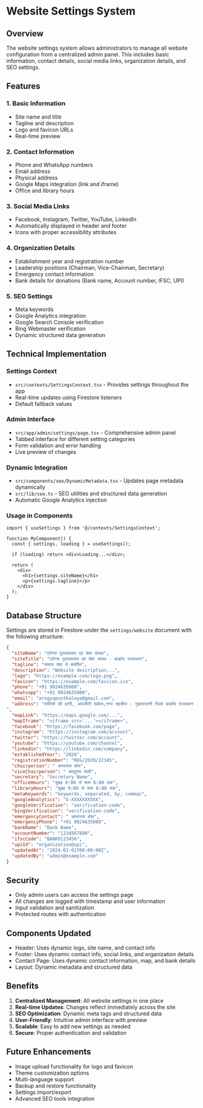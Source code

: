 # Website Settings System

## Overview
The website settings system allows administrators to manage all website configuration from a centralized admin panel. This includes basic information, contact details, social media links, organization details, and SEO settings.

## Features

### 1. Basic Information
- Site name and title
- Tagline and description
- Logo and favicon URLs
- Real-time preview

### 2. Contact Information
- Phone and WhatsApp numbers
- Email address
- Physical address
- Google Maps integration (link and iframe)
- Office and library hours

### 3. Social Media Links
- Facebook, Instagram, Twitter, YouTube, LinkedIn
- Automatically displayed in header and footer
- Icons with proper accessibility attributes

### 4. Organization Details
- Establishment year and registration number
- Leadership positions (Chairman, Vice-Chairman, Secretary)
- Emergency contact information
- Bank details for donations (Bank name, Account number, IFSC, UPI)

### 5. SEO Settings
- Meta keywords
- Google Analytics integration
- Google Search Console verification
- Bing Webmaster verification
- Dynamic structured data generation

## Technical Implementation

### Settings Context
- `src/contexts/SettingsContext.tsx` - Provides settings throughout the app
- Real-time updates using Firestore listeners
- Default fallback values

### Admin Interface
- `src/app/admin/settings/page.tsx` - Comprehensive admin panel
- Tabbed interface for different setting categories
- Form validation and error handling
- Live preview of changes

### Dynamic Integration
- `src/components/seo/DynamicMetadata.tsx` - Updates page metadata dynamically
- `src/lib/seo.ts` - SEO utilities and structured data generation
- Automatic Google Analytics injection

### Usage in Components
```tsx
import { useSettings } from '@/contexts/SettingsContext';

function MyComponent() {
  const { settings, loading } = useSettings();
  
  if (loading) return <div>Loading...</div>;
  
  return (
    <div>
      <h1>{settings.siteName}</h1>
      <p>{settings.tagline}</p>
    </div>
  );
}
```

## Database Structure
Settings are stored in Firestore under the `settings/website` document with the following structure:

```json
{
  "siteName": "एरोग्या पुस्तकालय एवं सेवा संस्था",
  "siteTitle": "एरोग्या पुस्तकालय एवं सेवा संस्था - बाड़मेर राजस्थान",
  "tagline": "समाज सेवा में समर्पित",
  "description": "Website description...",
  "logo": "https://example.com/logo.png",
  "favicon": "https://example.com/favicon.ico",
  "phone": "+91 9024635808",
  "whatsapp": "+91 9024635808",
  "email": "arogyapustkalaya@gmail.com",
  "address": "मालियों की ढाणी, आरजीटी सर्कल,नगर तहसील - गुडामालानी जिला बाडमेर राजस्थान 344031
",
  "mapLink": "https://maps.google.com/...",
  "mapIframe": "<iframe src='...'></iframe>",
  "facebook": "https://facebook.com/page",
  "instagram": "https://instagram.com/account",
  "twitter": "https://twitter.com/account",
  "youtube": "https://youtube.com/channel",
  "linkedin": "https://linkedin.com/company",
  "establishedYear": "2020",
  "registrationNumber": "REG/2020/12345",
  "chairperson": " अमराराम बोस",
  "viceChairperson": " कालुराम माली",
  "secretary": "Secretary Name",
  "officeHours": "सुबह 9:00 से शाम 6:00 तक",
  "libraryHours": "सुबह 9:00 से शाम 6:00 तक",
  "metaKeywords": "keywords, separated, by, commas",
  "googleAnalytics": "G-XXXXXXXXXX",
  "googleVerification": "verification-code",
  "bingVerification": "verification-code",
  "emergencyContact": " अमराराम बोस",
  "emergencyPhone": "+91 9024635808",
  "bankName": "Bank Name",
  "accountNumber": "1234567890",
  "ifscCode": "BANK0123456",
  "upiId": "organization@upi",
  "updatedAt": "2024-01-01T00:00:00Z",
  "updatedBy": "admin@example.com"
}
```

## Security
- Only admin users can access the settings page
- All changes are logged with timestamp and user information
- Input validation and sanitization
- Protected routes with authentication

## Components Updated
- Header: Uses dynamic logo, site name, and contact info
- Footer: Uses dynamic contact info, social links, and organization details
- Contact Page: Uses dynamic contact information, map, and bank details
- Layout: Dynamic metadata and structured data

## Benefits
1. **Centralized Management**: All website settings in one place
2. **Real-time Updates**: Changes reflect immediately across the site
3. **SEO Optimization**: Dynamic meta tags and structured data
4. **User-Friendly**: Intuitive admin interface with preview
5. **Scalable**: Easy to add new settings as needed
6. **Secure**: Proper authentication and validation

## Future Enhancements
- Image upload functionality for logo and favicon
- Theme customization options
- Multi-language support
- Backup and restore functionality
- Settings import/export
- Advanced SEO tools integration